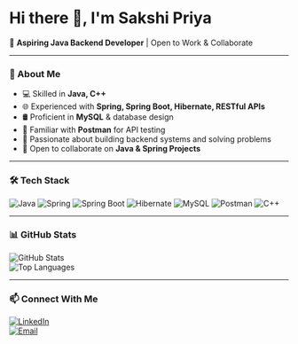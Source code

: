 # Hi there 👋, I'm Sakshi Priya  
🌱 **Aspiring Java Backend Developer** | Open to Work & Collaborate  

---

### 🚀 About Me  
- 💻 Skilled in **Java, C++**  
- 🌐 Experienced with **Spring, Spring Boot, Hibernate, RESTful APIs**  
- 🛢️ Proficient in **MySQL** & database design  
- 🧪 Familiar with **Postman** for API testing  
- 🎯 Passionate about building backend systems and solving problems  
- 🤝 Open to collaborate on **Java & Spring Projects**  

---

### 🛠️ Tech Stack  
![Java](https://img.shields.io/badge/Java-ED8B00?style=for-the-badge&logo=java&logoColor=white) 
![Spring](https://img.shields.io/badge/Spring-6DB33F?style=for-the-badge&logo=spring&logoColor=white) 
![Spring Boot](https://img.shields.io/badge/Spring%20Boot-6DB33F?style=for-the-badge&logo=spring-boot&logoColor=white) 
![Hibernate](https://img.shields.io/badge/Hibernate-59666C?style=for-the-badge&logo=hibernate&logoColor=white) 
![MySQL](https://img.shields.io/badge/MySQL-005C84?style=for-the-badge&logo=mysql&logoColor=white) 
![Postman](https://img.shields.io/badge/Postman-FF6C37?style=for-the-badge&logo=postman&logoColor=white) 
![C++](https://img.shields.io/badge/C++-00599C?style=for-the-badge&logo=c%2b%2b&logoColor=white)

---

### 📊 GitHub Stats  
![GitHub Stats](https://github-readme-stats.vercel.app/api?username=YOUR_USERNAME&show_icons=true&theme=radical)  
![Top Languages](https://github-readme-stats.vercel.app/api/top-langs/?username=YOUR_USERNAME&layout=compact&theme=radical)

---

### 📫 Connect With Me  
[![LinkedIn](https://img.shields.io/badge/LinkedIn-0077B5?style=for-the-badge&logo=linkedin&logoColor=white)](YOUR_LINKEDIN_LINK)  
[![Email](https://img.shields.io/badge/Email-D14836?style=for-the-badge&logo=gmail&logoColor=white)](mailto:YOUR_EMAIL)
